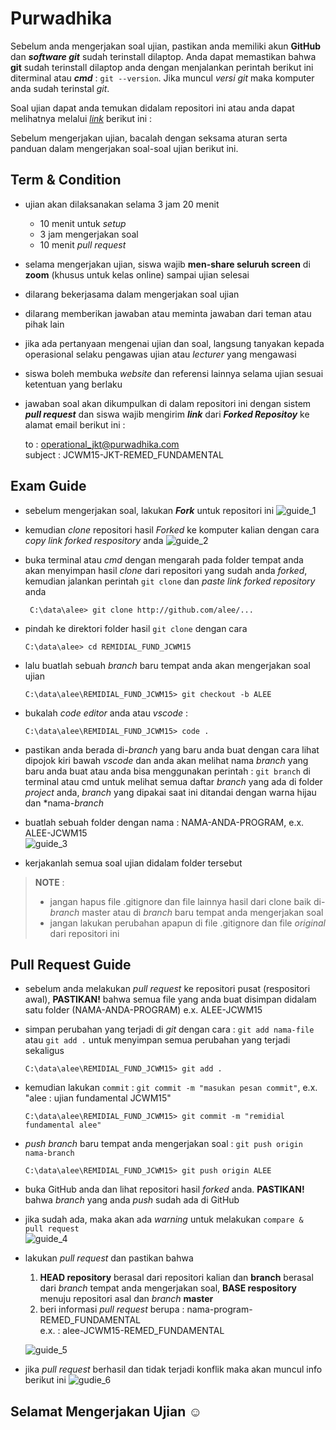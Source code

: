 # Purwadhika
Sebelum anda mengerjakan soal ujian, pastikan anda memiliki akun **GitHub** dan ***software git*** sudah terinstall dilaptop. Anda dapat memastikan bahwa **git** sudah terinstall dilaptop anda dengan menjalankan perintah berikut ini diterminal atau ***cmd*** : ``` git --version ```. Jika muncul *versi git* maka komputer anda sudah terinstal *git*.

Soal ujian dapat anda temukan didalam repositori ini atau anda dapat melihatnya melalui *[link](https://github.com/alee0510/REMIDIAL_FUND_JCWM15/blob/main/soal_remidial_FUND_JCWM15.pdf)* berikut ini :

Sebelum mengerjakan ujian, bacalah dengan seksama aturan serta panduan dalam mengerjakan soal-soal ujian berikut ini.

## Term & Condition
- ujian akan dilaksanakan selama 3 jam 20 menit
    - 10 menit untuk *setup*
    - 3 jam mengerjakan soal
    - 10 menit *pull request*
- selama mengerjakan ujian, siswa wajib **men-share seluruh screen** di **zoom** (khusus untuk kelas online) sampai ujian selesai
- dilarang bekerjasama dalam mengerjakan soal ujian
- dilarang memberikan jawaban atau meminta jawaban dari teman atau pihak lain
- jika ada pertanyaan mengenai ujian dan soal, langsung tanyakan kepada operasional selaku pengawas ujian atau *lecturer* yang mengawasi
- siswa boleh membuka *website* dan referensi lainnya selama ujian sesuai ketentuan yang berlaku
- jawaban soal akan dikumpulkan di dalam repositori ini dengan sistem ***pull request*** dan siswa wajib mengirim ***link*** dari ***Forked Repositoy*** ke alamat email berikut ini :<br>

    to : operational_jkt@purwadhika.com <br>
    subject : JCWM15-JKT-REMED_FUNDAMENTAL

## Exam Guide
- sebelum mengerjakan soal, lakukan ***Fork*** untuk repositori ini
    ![guide_1](./assets/guide_01.jpg)

- kemudian *clone* repositori hasil *Forked* ke komputer kalian dengan cara *copy link forked respository* anda
    ![guide_2](./assets/guide_02.jpg)

- buka terminal atau *cmd* dengan mengarah pada folder tempat anda akan menyimpan hasil *clone* dari repositori yang sudah anda *forked*, kemudian jalankan perintah ```git clone``` dan *paste link forked repository* anda

    ``` C:\data\alee> git clone http://github.com/alee/...```

- pindah ke direktori folder hasil ```git clone``` dengan cara

    ``` C:\data\alee> cd REMIDIAL_FUND_JCWM15 ``` 

- lalu buatlah sebuah *branch* baru tempat anda akan mengerjakan soal ujian

    ``` C:\data\alee\REMIDIAL_FUND_JCWM15> git checkout -b ALEE ```

- bukalah *code editor* anda atau *vscode* : 

    ``` C:\data\alee\REMIDIAL_FUND_JCWM15> code . ```

- pastikan anda berada di-*branch* yang baru anda buat dengan cara lihat dipojok kiri bawah *vscode* dan anda akan melihat nama *branch* yang baru anda buat atau anda bisa menggunakan perintah : ``` git branch ``` di terminal atau cmd untuk melihat semua daftar *branch* yang ada di folder *project* anda, *branch* yang dipakai saat ini ditandai dengan warna hijau dan *nama-*branch*
- buatlah sebuah folder dengan nama : NAMA-ANDA-PROGRAM, e.x. ALEE-JCWM15 <br>
    ![guide_3](./assets/guide_03.jpg)

- kerjakanlah semua soal ujian didalam folder tersebut

> **NOTE** : <br>
> - jangan hapus file .gitignore dan file lainnya hasil dari clone baik di-*branch* master atau di *branch* baru tempat anda mengerjakan soal
> - jangan lakukan perubahan apapun di file .gitignore dan file *original* dari repositori ini

## Pull Request Guide
- sebelum anda melakukan *pull request* ke repositori pusat (respositori awal), **PASTIKAN!** bahwa semua file yang anda buat disimpan didalam satu folder (NAMA-ANDA-PROGRAM) e.x. ALEE-JCWM15
- simpan perubahan yang terjadi di *git* dengan cara : ```git add nama-file``` atau ```git add .``` untuk menyimpan semua perubahan yang terjadi sekaligus
    
    ``` C:\data\alee\REMIDIAL_FUND_JCWM15> git add . ```

- kemudian lakukan ```commit``` : ```git commit -m "masukan pesan commit"```, e.x. "alee : ujian fundamental JCWM15"

    ``` C:\data\alee\REMIDIAL_FUND_JCWM15> git commit -m "remidial fundamental alee" ```

- *push branch* baru tempat anda mengerjakan soal : ``` git push origin nama-branch ```

    ``` C:\data\alee\REMIDIAL_FUND_JCWM15> git push origin ALEE ```

- buka GitHub anda dan lihat repositori hasil *forked* anda. **PASTIKAN!** bahwa *branch* yang anda *push* sudah ada di GitHub
- jika sudah ada, maka akan ada *warning* untuk melakukan ```compare & pull request``` <br>
    ![guide_4](./assets/guide_04.jpg)

- lakukan *pull request* dan pastikan bahwa
    1. **HEAD repository** berasal dari repositori kalian dan **branch** berasal dari *branch* tempat anda mengerjakan soal, **BASE respository** menuju repositori asal dan *branch* **master**
    2. beri informasi *pull request* berupa : nama-program-REMED_FUNDAMENTAL
    <br>e.x. : alee-JCWM15-REMED_FUNDAMENTAL
    
    ![guide_5](./assets/guide_05.jpg)

- jika *pull request* berhasil dan tidak terjadi konflik maka akan muncul info berikut ini
    ![gudie_6]()

## Selamat Mengerjakan Ujian ☺
